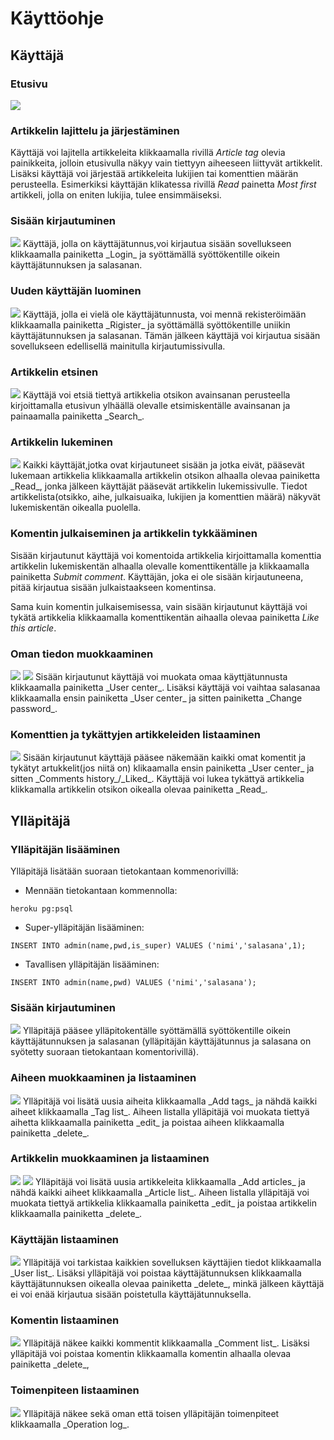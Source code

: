 # Käyttöohje

## Käyttäjä

### Etusivu
<img src="https://github.com/yumoL/learningProgramming/blob/master/dokumentaatio/pictures/k%C3%A4ytt%C3%A4j%C3%A4/k%C3%A4ytt%C3%A4j%C3%A4nEtisivu.png">


### Artikkelin lajittelu ja järjestäminen
Käyttäjä voi lajitella artikkeleita klikkaamalla rivillä _Article tag_ olevia painikkeita, jolloin etusivulla näkyy vain tiettyyn aiheeseen liittyvät artikkelit. Lisäksi käyttäjä voi järjestää artikkeleita lukijien tai komenttien määrän perusteella. Esimerkiksi käyttäjän klikatessa rivillä _Read_ painetta _Most first_ artikkeli, jolla on eniten lukijia, tulee ensimmäiseksi. 


### Sisään kirjautuminen
<img src="https://github.com/yumoL/learningProgramming/blob/master/dokumentaatio/pictures/k%C3%A4ytt%C3%A4j%C3%A4/sis%C3%A4%C3%A4nkirjautuminen.png">
Käyttäjä, jolla on käyttäjätunnus,voi kirjautua sisään sovellukseen klikkaamalla painiketta _Login_ ja syöttämällä syöttökentille oikein käyttäjätunnuksen ja salasanan.


### Uuden käyttäjän luominen
<img src="https://github.com/yumoL/learningProgramming/blob/master/dokumentaatio/pictures/k%C3%A4ytt%C3%A4j%C3%A4/rekisteri.png">
Käyttäjä, jolla ei vielä ole käyttäjätunnusta, voi mennä rekisteröimään klikkaamalla painiketta _Rigister_ ja syöttämällä syöttökentille uniikin käyttäjätunnuksen ja salasanan. Tämän jälkeen käyttäjä voi kirjautua sisään sovellukseen edellisellä mainitulla kirjautumissivulla.


### Artikkelin etsinen 
<img src="https://github.com/yumoL/learningProgramming/blob/master/dokumentaatio/pictures/k%C3%A4ytt%C3%A4j%C3%A4/search.png">
Käyttäjä voi etsiä tiettyä artikkelia otsikon avainsanan perusteella kirjoittamalla etusivun ylhäällä olevalle etsimiskentälle avainsanan ja painaamalla painiketta _Search_.


### Artikkelin lukeminen
<img src="https://github.com/yumoL/learningProgramming/blob/master/dokumentaatio/pictures/k%C3%A4ytt%C3%A4j%C3%A4/lukemissivu.png">
Kaikki käyttäjät,jotka ovat kirjautuneet sisään ja jotka eivät, pääsevät lukemaan artikkelia klikkaamalla artikkelin otsikon alhaalla olevaa painiketta _Read_, jonka jälkeen käyttäjät pääsevät artikkelin lukemissivulle. Tiedot artikkelista(otsikko, aihe, julkaisuaika, lukijien ja komenttien määrä) näkyvät lukemiskentän oikealla puolella.


### Komentin julkaiseminen ja artikkelin tykkääminen
Sisään kirjautunut käyttäjä voi komentoida artikkelia kirjoittamalla komenttia artikkelin lukemiskentän alhaalla olevalle komenttikentälle ja klikkaamalla painiketta _Submit comment_. Käyttäjän, joka ei ole sisään kirjautuneena, pitää kirjautua sisään julkaistaakseen komentinsa. 

Sama kuin komentin julkaisemisessa, vain sisään kirjautunut käyttäjä voi tykätä artikkelia klikkaamalla komenttikentän aihaalla olevaa painiketta _Like this article_. 


### Oman tiedon muokkaaminen
<img src="https://github.com/yumoL/learningProgramming/blob/master/dokumentaatio/pictures/k%C3%A4ytt%C3%A4j%C3%A4/k%C3%A4ytt%C3%A4j%C3%A4tunnuksen%20muokaaminen.png">
<img src="https://github.com/yumoL/learningProgramming/blob/master/dokumentaatio/pictures/k%C3%A4ytt%C3%A4j%C3%A4/salasanan%20vaihtaminen.png">
Sisään kirjautunut käyttäjä voi muokata omaa käyttjätunnusta klikkaamalla painiketta _User center_. Lisäksi käyttäjä voi vaihtaa salasanaa klikkaamalla ensin painiketta _User center_ ja sitten painiketta _Change password_.


### Komenttien ja tykättyjen artikkeleiden listaaminen
<img src="https://github.com/yumoL/learningProgramming/blob/master/dokumentaatio/pictures/k%C3%A4ytt%C3%A4j%C3%A4/komentin%20listaaminen.png">
<imr src="https://github.com/yumoL/learningProgramming/blob/master/dokumentaatio/pictures/k%C3%A4ytt%C3%A4j%C3%A4/tyk%C3%A4tyt%20artikkelit.png">
Sisään kirjautunut käyttäjä pääsee näkemään kaikki omat komentit ja tykätyt artukkelit(jos niitä on) klikaamalla ensin painiketta _User center_ ja sitten _Comments history_/_Liked_. Käyttäjä voi lukea tykättyä artikkelia klikkamalla artikkelin otsikon oikealla olevaa painiketta _Read_.


## Ylläpitäjä
### Ylläpitäjän lisääminen
Ylläpitäjä lisätään suoraan tietokantaan kommenorivillä:
- Mennään tietokantaan kommennolla:
```
heroku pg:psql
```
- Super-ylläpitäjän lisääminen:
```
INSERT INTO admin(name,pwd,is_super) VALUES ('nimi','salasana',1);
```
- Tavallisen ylläpitäjän lisääminen:
```
INSERT INTO admin(name,pwd) VALUES ('nimi','salasana');
```

### Sisään kirjautuminen
<img src="https://github.com/yumoL/learningProgramming/blob/master/dokumentaatio/pictures/admin/login.png">
Ylläpitäjä pääsee ylläpitokentälle syöttämällä syöttökentille oikein käyttäjätunnuksen ja salasanan (ylläpitäjän käyttäjätunnus ja salasana on syötetty suoraan tietokantaan komentorivillä).


### Aiheen muokkaaminen ja listaaminen
<img src="https://github.com/yumoL/learningProgramming/blob/master/dokumentaatio/pictures/admin/addtags.png">
<imr src="https://github.com/yumoL/learningProgramming/blob/master/dokumentaatio/pictures/admin/taglist.png">
Ylläpitäjä voi lisätä uusia aiheita klikkaamalla _Add tags_ ja nähdä kaikki aiheet klikkaamalla _Tag list_.
Aiheen listalla ylläpitäjä voi muokata tiettyä aihetta klikkaamalla painiketta _edit_ ja poistaa aiheen klikkaamalla painiketta _delete_. 


### Artikkelin muokkaaminen ja listaaminen
<img src="https://github.com/yumoL/learningProgramming/blob/master/dokumentaatio/pictures/admin/addart.png">
<img src="https://github.com/yumoL/learningProgramming/blob/master/dokumentaatio/pictures/admin/artlist.png">
Ylläpitäjä voi lisätä uusia artikkeleita klikkaamalla _Add articles_ ja nähdä kaikki aiheet klikkaamalla _Article list_.
Aiheen listalla ylläpitäjä voi muokata  tiettyä artikkelia klikkaamalla painiketta _edit_ ja poistaa artikkelin klikkaamalla painiketta _delete_. 


### Käyttäjän listaaminen
<img src="https://github.com/yumoL/learningProgramming/blob/master/dokumentaatio/pictures/admin/userList.png">
Ylläpitäjä voi tarkistaa kaikkien sovelluksen käyttäjien tiedot klikkaamalla _User list_. Lisäksi ylläpitäjä voi poistaa käyttäjätunnuksen klikkaamalla käyttäjätunnuksen oikealla olevaa painiketta _delete_, minkä jälkeen käyttäjä ei voi enää kirjautua sisään poistetulla käyttäjätunnuksella.


### Komentin listaaminen
<img src="https://github.com/yumoL/learningProgramming/blob/master/dokumentaatio/pictures/admin/commentList.png">
Ylläpitäjä näkee kaikki kommentit klikkaamalla _Comment list_. Lisäksi ylläpitäjä voi poistaa komentin klikkaamalla komentin alhaalla olevaa painiketta _delete_,


### Toimenpiteen listaaminen
<img src="https://github.com/yumoL/learningProgramming/blob/master/dokumentaatio/pictures/admin/oplogList.png">
Ylläpitäjä näkee sekä oman että toisen ylläpitäjän toimenpiteet klikkaamalla _Operation log_.

